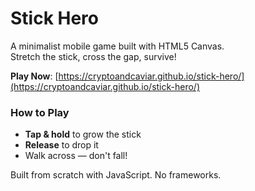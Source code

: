 # Stick Hero

A minimalist mobile game built with HTML5 Canvas.  
Stretch the stick, cross the gap, survive!

**Play Now**: [https://cryptoandcaviar.github.io/stick-hero/](https://cryptoandcaviar.github.io/stick-hero/)

### How to Play
- **Tap & hold** to grow the stick
- **Release** to drop it
- Walk across — don't fall!

Built from scratch with JavaScript. No frameworks.
